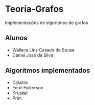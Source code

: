 # Teoria-Grafos
 Implementações de algoritmos de grafos
 
 ## Alunos
 
 - Wallace Lins Casado de Sousa
 - Daniel José da Silva

## Algoritmos implementados

 - Dijkstra
 - Ford-Fulkerson
 - Kruskal
 - Prim
